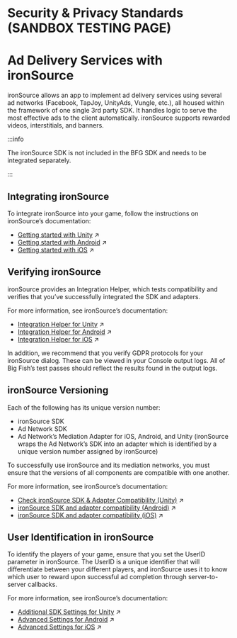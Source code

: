 # Security & Privacy Standards (SANDBOX TESTING PAGE)

# Ad Delivery Services with ironSource

ironSource allows an app to implement ad delivery services using several ad networks (Facebook, TapJoy, UnityAds, Vungle, etc.), all housed within the framework of one single 3rd party SDK. It handles logic to serve the most effective ads to the client automatically. ironSource supports rewarded videos, interstitials, and banners.

:::info

The ironSource SDK is not included in the BFG SDK and needs to be integrated separately.

:::

## Integrating ironSource  

To integrate ironSource into your game, follow the instructions on ironSource’s documentation:

- [Getting started with Unity](https://developers.is.com/ironsource-mobile/unity/levelplay-starter-kit) :arrow_upper_right:
- [Getting started with Android](https://developers.is.com/ironsource-mobile/android/getting-started-android) :arrow_upper_right: 
- [Getting started with iOS](https://developers.is.com/ironsource-mobile/ios/getting-started-ios) :arrow_upper_right:

## Verifying ironSource 

ironSource provides an Integration Helper, which tests compatibility and verifies that you’ve successfully integrated the SDK and adapters.

For more information, see ironSource’s documentation:

- [Integration Helper for Unity](https://developers.ironsrc.com/ironsource-mobile/unity/integration-helper-unity) :arrow_upper_right:
- [Integration Helper for Android](https://developers.ironsrc.com/ironsource-mobile/android/integration-helper-android) :arrow_upper_right:
- [Integration Helper for iOS](https://developers.ironsrc.com/ironsource-mobile/ios/integration-helper-ios) :arrow_upper_right:

In addition, we recommend that you verify GDPR protocols for your ironSource dialog. These can be viewed in your Console output logs. All of Big Fish’s test passes should reflect the results found in the output logs.

## ironSource Versioning 

Each of the following has its unique version number:

- ironSource SDK
- Ad Network SDK 
- Ad Network’s Mediation Adapter for iOS, Android, and Unity (ironSource wraps the Ad Network’s SDK into an adapter which is identified by a unique version number assigned by ironSource)

To successfully use ironSource and its mediation networks, you must ensure that the versions of all components are compatible with one another.

For more information, see ironSource’s documentation:

- [Check ironSource SDK & Adapter Compatibility (Unity)](https://developers.is.com/ironsource-mobile/unity/mediation-networks-unity/#step-2) :arrow_upper_right:
- [ironSource SDK and adapter compatibility (Android)](https://developers.is.com/ironsource-mobile/android/mediation-networks-android/#step-3) :arrow_upper_right:
- [ironSource SDK and adapter compatibility (iOS)](https://developers.is.com/ironsource-mobile/ios/mediation-networks-ios/#step-3) :arrow_upper_right:

## User Identification in ironSource 

To identify the players of your game, ensure that you set the UserID parameter in ironSource. The UserID is a unique identifier that will differentiate between your different players, and ironSource uses it to know which user to reward upon successful ad completion through server-to-server callbacks.

For more information, see ironSource’s documentation:

- [Additional SDK Settings for Unity](https://developers.is.com/ironsource-mobile/unity/additional-sdk-settings) :arrow_upper_right:
- [Advanced Settings for Android](https://developers.is.com/ironsource-mobile/android/advanced-settings) :arrow_upper_right:
- [Advanced Settings for iOS](https://developers.is.com/ironsource-mobile/ios/advanced-settings-2) :arrow_upper_right:
